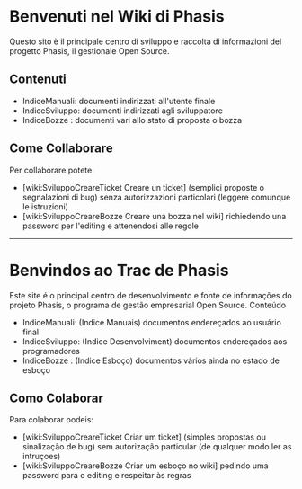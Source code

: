 # Benvenuti nel Wiki di Phasis #

Questo sito è il principale centro di sviluppo e raccolta di informazioni del progetto Phasis, il gestionale Open Source.

## Contenuti ##

  * IndiceManuali: documenti indirizzati all'utente finale
  * IndiceSviluppo: documenti indirizzati agli sviluppatore
  * IndiceBozze : documenti vari allo stato di proposta o bozza

## Come Collaborare ##

Per collaborare potete:

  * [wiki:SviluppoCreareTicket Creare un ticket] (semplici proposte o segnalazioni di bug) senza autorizzazioni particolari (leggere comunque le istruzioni)
  * [wiki:SviluppoCreareBozze  Creare una bozza nel wiki] richiedendo una password per l'editing e attenendosi alle regole


---


# Benvindos ao Trac de Phasis #

Este site é o principal centro de desenvolvimento e fonte de  informações do projeto Phasis, o programa de gestão empresarial Open Source.
Conteúdo

  * IndiceManuali: (Indice Manuais) documentos endereçados ao usuário final
  * IndiceSviluppo: (Indice Desenvolviment) documentos endereçados aos programadores
  * IndiceBozze : (Indice Esboço) documentos vários ainda no estado de esboço

## Como Colaborar ##

Para colaborar podeis:

  * [wiki:SviluppoCreareTicket Criar um ticket] (simples propostas ou sinalização de bug) sem autorização particular (de qualquer modo ler as intruçoes)
  * [wiki:SviluppoCreareBozze Criar um esboço no wiki] pedindo uma password para o editing e respeitar às regras
